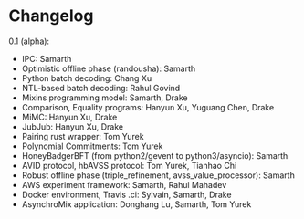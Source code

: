 # Changelog
0.1 (alpha):
- IPC: Samarth
- Optimistic offline phase (randousha): Samarth
- Python batch decoding: Chang Xu
- NTL-based batch decoding: Rahul Govind
- Mixins programming model: Samarth, Drake
- Comparison, Equality programs: Hanyun Xu, Yuguang Chen, Drake
- MiMC: Hanyun Xu, Drake
- JubJub: Hanyun Xu, Drake
- Pairing rust wrapper: Tom Yurek
- Polynomial Commitments: Tom Yurek
- HoneyBadgerBFT (from python2/gevent to python3/asyncio): Samarth
- AVID protocol, hbAVSS protocol: Tom Yurek, Tianhao Chi
- Robust offline phase (triple_refinement, avss_value_processor): Samarth
- AWS experiment framework: Samarth, Rahul Mahadev
- Docker environment, Travis .ci: Sylvain, Samarth, Drake
- AsynchroMix application: Donghang Lu, Samarth, Tom Yurek
